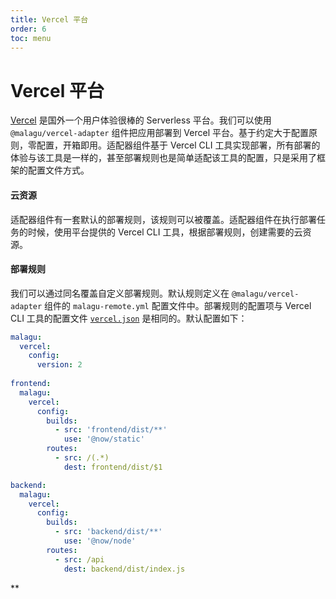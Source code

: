 ```yaml
---
title: Vercel 平台
order: 6
toc: menu
---
```


# Vercel 平台

[Vercel](https://vercel.com/) 是国外一个用户体验很棒的 Serverless 平台。我们可以使用 `@malagu/vercel-adapter` 组件把应用部署到 Vercel 平台。基于约定大于配置原则，零配置，开箱即用。适配器组件基于 Vercel CLI 工具实现部署，所有部署的体验与该工具是一样的，甚至部署规则也是简单适配该工具的配置，只是采用了框架的配置文件方式。


#### 云资源


适配器组件有一套默认的部署规则，该规则可以被覆盖。适配器组件在执行部署任务的时候，使用平台提供的 Vercel CLI 工具，根据部署规则，创建需要的云资源。


#### 部署规则


我们可以通过同名覆盖自定义部署规则。默认规则定义在 `@malagu/vercel-adapter` 组件的 `malagu-remote.yml` 配置文件中。部署规则的配置项与 Vercel CLI 工具的配置文件 [`vercel.json`](https://vercel.com/docs/configuration) 是相同的。默认配置如下：
```yaml
malagu:
  vercel:
    config:
      version: 2
        
frontend:
  malagu:
    vercel:
      config:
        builds:
          - src: 'frontend/dist/**'
            use: '@now/static'
        routes:
          - src: /(.*)
            dest: frontend/dist/$1

backend:
  malagu:
    vercel:
      config:
        builds:
          - src: 'backend/dist/**'
            use: '@now/node'
        routes:
          - src: /api
            dest: backend/dist/index.js
```
**


